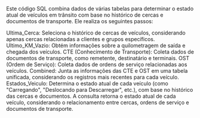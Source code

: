 Este código SQL combina dados de várias tabelas para determinar o estado atual de veículos em trânsito com base no histórico de cercas e documentos de transporte. Ele realiza os seguintes passos:

Ultima_Cerca: Seleciona o histórico de cercas de veículos, considerando apenas cercas relacionadas a clientes e grupos específicos.
Ultimo_KM_Vazio: Obtém informações sobre a quilometragem de saída e chegada dos veículos.
CTE (Conhecimento de Transporte): Coleta dados de documentos de transporte, como remetente, destinatário e terminais.
OST (Ordem de Serviço): Coleta dados de ordens de serviço relacionadas aos veículos.
Combined: Junta as informações das CTE e OST em uma tabela unificada, considerando os registros mais recentes para cada veículo.
Estados_Veiculo: Determina o estado atual de cada veículo (como "Carregando", "Deslocando para Descarregar", etc.), com base no histórico das cercas e documentos.
A consulta retorna o estado atual de cada veículo, considerando o relacionamento entre cercas, ordens de serviço e documentos de transporte.
